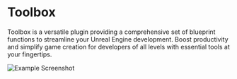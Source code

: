 # Toolbox
Toolbox is a versatile plugin providing a comprehensive set of blueprint functions to streamline your Unreal Engine development. Boost productivity and simplify game creation for developers of all levels with essential tools at your fingertips.

![Example Screenshot](https://i.imgur.com/qPziJhZ.png)